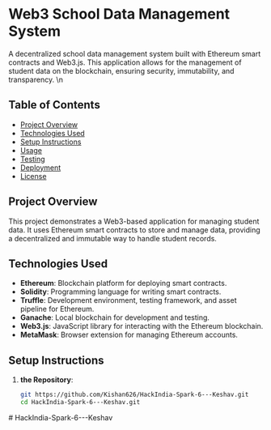 # Web3 School Data Management System

A decentralized school data management system built with Ethereum smart contracts and Web3.js. This application allows for the management of student data on the blockchain, ensuring security, immutability, and transparency.
\n
## Table of Contents

- [Project Overview](#project-overview)
- [Technologies Used](#technologies-used)
- [Setup Instructions](#setup-instructions)
- [Usage](#usage)
- [Testing](#testing)
- [Deployment](#deployment)
- [License](#license)

## Project Overview

This project demonstrates a Web3-based application for managing student data. It uses Ethereum smart contracts to store and manage data, providing a decentralized and immutable way to handle student records.

## Technologies Used

- **Ethereum**: Blockchain platform for deploying smart contracts.
- **Solidity**: Programming language for writing smart contracts.
- **Truffle**: Development environment, testing framework, and asset pipeline for Ethereum.
- **Ganache**: Local blockchain for development and testing.
- **Web3.js**: JavaScript library for interacting with the Ethereum blockchain.
- **MetaMask**: Browser extension for managing Ethereum accounts.

## Setup Instructions

1. **the Repository**:
   ```bash
   git https://github.com/Kishan626/HackIndia-Spark-6---Keshav.git
   cd HackIndia-Spark-6---Keshav.git
#   H a c k I n d i a - S p a r k - 6 - - - K e s h a v 
 
 
